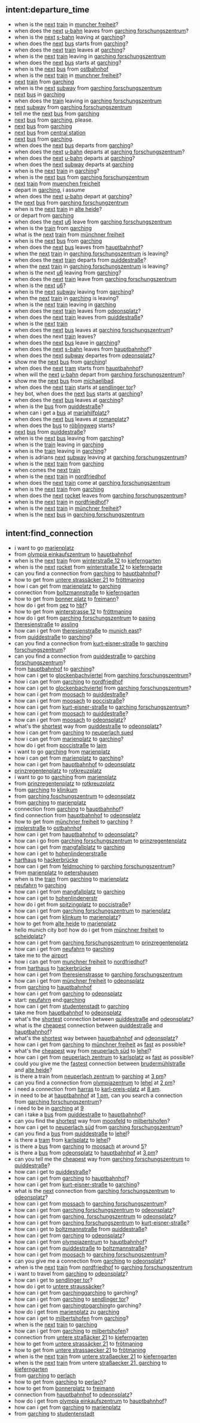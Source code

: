 ## intent:departure_time
- when is the [next](Criterion) [train](Vehicle) in [muncher freiheit](StationStart)?
- when does the [next](Criterion) [u-bahn](Vehicle) leaves from [garching forschungszentrum](StationStart)?
- when is the [next](Criterion) [s-bahn](Vehicle) leaving at [garching](StationStart)?
- when does the [next](Criterion) [bus](Vehicle) starts from [garching](StationStart)?
- when does the [next](Criterion) [train](Vehicle) leaves at [garching](StationStart)?
- when is the [next](Criterion) [train](Vehicle) leaving in [garching forschungszentrum](StationStart)
- when does the [next](Criterion) [bus](Vehicle) starts at [garching](StationStart)?
- when is the [next](Criterion) [bus](Vehicle) from [ostbahnhof](StationStart)
- when is the [next](Criterion) [train](Vehicle) in [munchner freiheit](StationStart)?
- [next](Criterion) [train](Vehicle) from [garching](StationStart)
- when is the [next](Criterion) [subway](Vehicle) from [garching forschungszentrum](StationStart)
- [next](Criterion) [bus](Vehicle) in [garching](StationStart)
- when does the [train](Vehicle) leaving in [garching forschungszentrum](StationStart)
- [next](Criterion) [subway](Vehicle) from [garching forschungszentrum](StationStart)
- tell me the [next](Criterion) [bus](Vehicle) from [garching](StationStart)
- [next](Criterion) [bus](Vehicle) from [garching](StationStart), please.
- [next](Criterion) [bus](Vehicle) from [garching](StationStart)
- [next](Criterion) [bus](Vehicle) from [central station](StationStart)
- [next](Criterion) [bus](Vehicle) from [garching](StationStart).
- when does the [next](Criterion) [bus](Vehicle) departs from [garching](StationStart)?
- when does the [next](Criterion) [u-bahn](Vehicle) departs at [garching forschungszentrum](StationStart)?
- when does the [next](Criterion) [u-bahn](Vehicle) departs at [garching](StationStart)?
- when does the [next](Criterion) [subway](Vehicle) departs at [garching](StationStart)
- when is the [next](Criterion) [train](Vehicle) in [garching](StationStart)?
- when is the [next](Criterion) [bus](Vehicle) from [garching forschungzentrum](StationStart)
- [next](Criterion) [train](Vehicle) from [muenchen freicheit](StationStart)
- depart in [garching](StationStart), i assume
- when does the [next](Criterion) [u-bahn](Vehicle) depart at [garching](StationStart)?
- the [next](Criterion) [bus](Vehicle) from [garching forschungzentrum](StationStart)
- when is the [next](Criterion) [train](Vehicle) in [alte heide](StationStart)?
- or depart from [garching](StationStart)
- when does the [next](Criterion) [u6](Line) leave from [garching forschungszentrum](StationStart)
- when is the [train](Vehicle) from [garching](StationStart)
- what is the [next](Criterion) [train](Vehicle) from [münchner freiheit](StationStart)
- when is the [next](Criterion) [bus](Vehicle) from [garching](StationStart)
- when does the [next](Criterion) [bus](Vehicle) leaves from [hauptbahnhof](StationStart)?
- when the [next](Criterion) [train](Vehicle) in [garching,forschungszentrum](StationStart) is leaving?
- when does the [next](Criterion) [train](Vehicle) departs from [quiddestraße](StationStart)?
- when the [next](Criterion) [train](Vehicle) in [garching forschungszentrum](StationStart) is leaving?
- when is the next [u6](Line) leaving from [garching](StationStart)?
- when does the [next](Criterion) [train](Vehicle) leave from [garching forschungszentrum](StationStart)
- when is the [next](Criterion) [u6](Line)?
- when is the [next](Criterion) [subway](Vehicle) leaving from [garching](StationStart)?
- when the [next](Criterion) [train](Vehicle) in [garching](StationStart) is leaving?
- when is the [next](Criterion) [train](Vehicle) leaving in [garching](StationStart)
- when does the [next](Criterion) [train](Vehicle) leaves from [odeonsplatz](StationStart)?
- when does the [next](Criterion) [train](Vehicle) leaves from [quiddestraße](StationStart)?
- when is the [next](Criterion) [train](Vehicle)
- when does the [next](Criterion) [bus](Vehicle) leaves at [garching forschungszentrum](StationStart)?
- when does the next [train](Vehicle) leaves?
- when does the [next](Criterion) [bus](Vehicle) leave in [garching](StationStart)?
- when does the [next](Criterion) [s-bahn](Vehicle) leaves from [hauptbahnhof](StationStart)?
- when does the [next](Criterion) [subway](Vehicle) departes from [odeonsplatz](StationStart)?
- show me the [next](Criterion) [bus](Vehicle) from [garching](StationStart)!
- when does the [next](Criterion) [tram](Vehicle) starts from [hauptbahnhof](StationStart)?
- when will the [next](Criterion) [u-bahn](Vehicle) depart from [garching forschungszentrum](StationStart)?
- show me the [next](Criterion) [bus](Vehicle) from [michaelibad](StationStart).
- when does the [next](Criterion) [train](Vehicle) starts at [sendlinger tor](StationStart)?
- hey bot, when does the [next](Criterion) [bus](Vehicle) starts at [garching](StationStart)?
- when does the [next](Criterion) [bus](Vehicle) leaves at [garching](StationStart)?
- when is the [bus](Vehicle) from [quiddestraße](StationStart)?
- when can i get a [bus](Vehicle) at [mariahilfplatz](StationStart)?
- when does the [next](Criterion) [bus](Vehicle) leaves at [romanplatz](StationStart)?
- when does the [bus](Vehicle) to [röblingweg](StationStart) starts?
- [next](Criterion) [bus](Vehicle) from [quiddestraße](StationStart)?
- when is the [next](Criterion) [bus](Vehicle) leaving from [garching](StationStart)?
- when is the [train](Vehicle) leaving in [garching](StationStart)
- when is the [train](Vehicle) leaving in [garching](StationStart)?
- when is adrians [next](Criterion) [subway](Vehicle) leaving at [garching forschungszentrum](StationStart)?
- when is the [next](Criterion) [train](Vehicle) from [garching](StationStart)
- when comes the [next](Criterion) [train](Vehicle)
- when is the [next](Criterion) [train](Vehicle) in [nordfriedhof](StationStart)
- when does the [next](Criterion) [train](Vehicle) come at [garching forschungszentrum](StationStart)
- when is the [next](Criterion) [train](Vehicle) from [garching](StationStart)
- when does the [next](Criterion) [rocket](Vehicle) leaves from [garching forschungszentrum](StationStart)?
- when is the [next](Criterion) [train](Vehicle) in [nordfriedhof](StationStart)?
- when is the [next](Criterion) [train](Vehicle) in [münchner freiheit](StationStart)?
- when is the [next](Criterion) [bus](Vehicle) in [garching forschungszentrum](StationStart)

## intent:find_connection
- i want to go [marienplatz](StationDest)
- from [olympia einkaufszentrum](StationStart) to [hauptbahnhof](StationDest)
- when is the [next](Criterion) [train](Vehicle) from [winterstraße 12](StationStart) to [kieferngarten](StationDest)
- when is the [next](Criterion) [rocket](Vehicle) from [winterstraße 12](StationStart) to [kieferngarte](StationDest)
- can you find a connection from [garching](StationStart) to [hauptbahnhof](StationDest)?
- how to get from [untere strassäcker 21](StationStart) to [fröttmaning](StationDest)
- how i can get from [marienplatz](StationStart) to [garching](StationDest)
- connection from [boltzmannstraße](StationStart) to [kieferngarten](StationDest)
- how to get from [bonner platz](StationStart) to [freimann](StationDest)?
- how do i get from [oez](StationStart) to [hbf](StationDest)?
- how to get from [winterstrasse 12](StationStart) to [fröttmaning](StationDest)
- how do i get from [garching forschungszentrum](StationStart) to [pasing](StationDest)
- [theresienstraße](StationStart) to [assling](StationDest)
- how can i get from [theresienstraße](StationStart) to [munich east](StationDest)?
- from [quiddestraße](StationStart) to [garching](StationDest)?
- can you find a connection from [kurt-eisner-straße](StationStart) to [garching forschungszentrum](StationDest)?
- can you find a connection from [quiddestraße](StationStart) to [garching forschungszentrum](StationDest)?
- from [hauptbahnhof](StationStart) to [garching](StationDest)?
- how can i get to [glockenbachviertel](StationDest) from [garching forschungszentrum](StationStart)?
- how i can get from [garching](StationStart) to [nordfriedhof](StationDest)
- how can i get to [glockenbachviertel](StationDest) from [garching forschungszentrum](StationStart)?
- how can i get from [moosach](StationStart) to [quiddestraße](StationDest)?
- how can i get from [moosach](StationStart) to [poccistraße](StationDest)?
- how can i get from [kurt-eisner-straße](StationStart) to [garching forschungszentrum](StationDest)?
- how can i get from [moosach](StationStart) to [quiddestraße](StationDest)?
- how can i get from [moosach](StationStart) to [odeonsplatz](StationDest)?
- what's the [shortest](Criterion) way from [quiddestraße](StationStart) to [odeonsplatz](StationDest)?
- how i can get from [garching](StationStart) to [neuperlach sued](StationDest)
- how i can get from [marienplatz](StationStart) to [garching](StationDest)?
- how do i get from [poccistraße](StationStart) to [laim](StationDest)
- i want to go [garching](StationDest) from [marienplatz](StationStart)
- how i can get from [marienplatz](StationStart) to [garching](StationDest)?
- how can i get from [hauptbahnhof](StationStart) to [odeonsplatz](StationDest)
- [prinzregentenplatz](StationStart) to [rotkreuzplatz](StationDest)
- i want to go to [garching](StationDest) from [marienplatz](StationStart)
- from [prinzregentenplatz](StationStart) to [rotkreuzplatz](StationDest)
- from [garching](StationStart) to [klinikum](StationDest)
- from [garching foschungszentrum](StationStart) to [odeonsplatz](StationDest)
- from [garching](StationStart) to [marienplatz](StationDest)
- connection from [garching](StationStart) to [hauptbahnhof](StationDest)?
- find connection from [hauptbahnhof](StationStart) to [odeonsplatz](StationDest)
- how to get from [münchner freiheit](StationStart) to [garching](StationDest) ?
- [implerstraße](StationStart) to [ostbahnhof](StationDest)
- how can i get from [hauptbahnhof](StationStart) to [odeonsplatz](StationDest)?
- how can i go from [garching forschungszentrum](StationStart) to [prinzregentenplatz](StationDest)
- how can i get from [mangfallplatz](StationStart) to [garching](StationDest)
- how can i get to [hohenlindenerstraße](StationDest)
- [harthaus](StationStart) to [hackerbrücke](StationDest)
- how can i get from [feldmoching](StationStart) to [garching forschungszentrum](StationDest)?
- from [marienplatz](StationStart) to [petershausen](StationDest)
- when is the [train](Vehicle) from [garching](StationStart) to [marienplatz](StationDest)
- [neufahrn](StationStart) to [garching](StationDest)
- how can i get from [mangfallplatz](StationStart) to [garching](StationDest)
- how can i get to [hohenlindenerstr](StationDest)
- how do i get from [spitzingplatz](StationStart) to [poccistraße](StationDest)?
- how can i get from [garching forschungszentrum](StationStart) to [marienplatz](StationDest)
- how can i get from [klinkum](StationStart) to [marienplatz](StationDest)?
- how to get from [alte heide](StationStart) to [marienplatz](StationDest)
- hello munich city bot! how do i get from [münchner freiheit](StationStart) to [scheidplatz](StationDest)?
- how can i get from [garching forschungszentrum](StationStart) to [prinzregentenplatz](StationDest)
- how can i get from [neufahrn](StationStart) to [garching](StationDest)
- take me to the [airport](StationDest)
- how i can get from [munchner freiheit](StationStart) to [nordfriedhof](StationDest)?
- from [harthaus](StationStart) to [hackerbrücke](StationDest)
- how can i get from [theresienstrasse](StationStart) to [garching forschungszentrum](StationDest)
- how can i get from [münchner freiheit](StationStart) to [odeonsplatz](StationDest)
- from [garching](StationStart) to [hauptbahnhof](StationDest)
- how can i get from [garching](StationStart) to [odeonsplatz](StationDest)
- start: [neufahrn](StationStart) end:[garching](StationDest)
- how can i get from [studentenstadt](StationStart) to [garching](StationDest)
- take me from [hauptbahnhof](StationStart) to [odeonsplatz](StationDest)
- what's the [shortest](Criterion) connection between [quiddestraße](StationStart) and [odeonsplatz](StationDest)?
- what is the [cheapest](Criterion) connection between [quiddestraße](StationStart) and [hauptbahnhof](StationDest)?
- what's the [shortest](Criterion) way between [hauptbahnhof](StationStart) and [odeonsplatz](StationDest)?
- how can i get from [garching](StationStart) to [münchner freiheit](StationDest) as [fast](Criterion) as possible?
- what's the [cheapest](Criterion) way from [neuperlach süd](StationStart) to [lehel](StationDest)?
- how can i get from [neuperlach zentrum](StationStart) to [karlsplatz](StationDest) as [fast](Criterion) as possible?
- could you give me the [fastest](Criterion) connection between [brudermühlstraße](StationStart) and [alte heide](StationDest)?
- is there a train from [neuperlach zentrum](StationStart) to [garching](StationDest) at [3 pm](TimeStartTime)?
- can you find a connection from [olympiazentrum](StationStart) to [lehel](StationDest) at [2 pm](TimeStartTime)?
- i need a connection from [harras](StationStart) to [karl-preis-platz](StationDest) at [8 am](TimeStartTime).
- in need to be at [hauptbahnhof](StationDest) at [1 pm](TimeEndTime), can you search a connection from [garching forschungszentrum](StationStart)?
- i need to be in [garching](StationDest) at [9](TimeEndTime)
- can i take a [bus](Vehicle) from [quiddestraße](StationStart) to [hauptbahnhof](StationDest)?
- can you find the [shortest](Criterion) way from [moosfeld](StationStart) to [milbertshofen](StationDest)?
- how can i get to [neuperlach süd](StationDest) from [garching forschungszentrum](StationStart)?
- can you find a [bus](Vehicle) from [quiddestraße](StationStart) to [lehel](StationDest)?
- is there a [tram](Vehicle) from [karlsplatz](StationStart) to [lehel](StationDest)?
- is there a [bus](Vehicle) from [garching](StationStart) to [moosach](StationDest) at around [5](TimeStartTime)?
- is there a [bus](Vehicle) from [odeonsplatz](StationStart) to [hauptbahnhof](StationDest) at [3 pm](TimeStartTime)?
- can you tell me the [cheapest](Criterion) way from [garching forschungszentrum](StationStart) to [quiddestraße](StationDest)?
- how can i get to [quiddestraße](StationDest)?
- how can i get from [garching](StationStart) to [hauptbahnhof](StationDest)?
- how can i get from [kurt-eisner-straße](StationStart) to [garching](StationDest)?
- what is the [next](Criterion) connection from [garching forschungszentrum](StationStart) to [odeonsplatz](StationDest)?
- how can i get from [mossach](StationStart) to [garching forschungszentrum](StationDest)?
- how can i get from [garching forschungszentrum](StationStart) to [odeonsplatz](StationDest)?
- how can i get from [garching, forschungszentrum](StationStart) to [odeonsplatz](StationDest)?
- how can i get from [garching forschungszentrum](StationStart) to [kurt-eisner-straße](StationDest)?
- how can i get to [boltzmannstraße](StationDest) from [quiddestraße](StationStart)?
- how can i get from [garching](StationStart) to [odeonsplatz](StationDest)?
- how can i get from [olympiazentrum](StationStart) to [hauptbahnhof](StationDest)?
- how can i get from [quiddestraße](StationStart) to [boltzmannstraße](StationDest)?
- how can i get from [moosach](StationStart) to [garching forschungszentrum](StationDest)?
- can you give me a connection from [garching](StationStart) to [odeonsplatz](StationDest)?
- when is the [next](Criterion) [train](Vehicle) from [nordfriedhof](StationStart) to [garching forschungszentrum](StationDest)
- i want to travel from [garching](StationStart) to [odeonsplatz](StationDest)?
- how can i get to [sendlinger tor](StationDest)?
- how do i get to [untere straussäcker](StationDest)?
- how can i get from [garching](StationStart)[garching](StationDest) to garching?
- how can i get from [garching](StationStart) to [sendlinger tor](StationDest)?
- how can i get from [garchingto](StationStart)[garching](StationDest)to garching?
- how do i get from [marienplatz](StationStart) zu [garching](StationDest)
- how can i get to [milbertshofen](StationDest) from [garching](StationStart)?
- when is the [next](Criterion) [train](Vehicle) to [garching](StationDest)
- how can i get from [garching](StationStart) to [milbertshofen](StationDest)?
- connection from [untere straßäcker 21](StationStart) to [kieferngarten](StationDest)
- how to get from [untere strassäcker 21](StationStart) to [frötmaning](StationDest)
- how to get from [untere strassaecker 21](StationStart) to [frötmaning](StationDest)
- when is the [next](Criterion) [train](Vehicle) from [untere straßaecker 21](StationStart) to [kieferngarten](StationDest)
- when is the [next](Criterion) [train](Vehicle) from untere [straßaecker 21, garching](StationStart) to [kieferngarten](StationDest)
- from [garching](StationStart) to [perlach](StationDest)
- how to get from [garching](StationStart) to [perlach](StationDest)?
- how to get from [bonnerplatz](StationStart) to [freimann](StationDest)
- connection from [hauptbahnhof](StationStart) to [odeonsplatz](StationDest)?
- how do i get from [olympia einkaufszentrum](StationStart) to [hauptbahnhof](StationDest)?
- how can i get from [garching](StationStart) to [marienplatz](StationDest)
- from [garching](StationStart) to [studentenstadt](StationDest)
